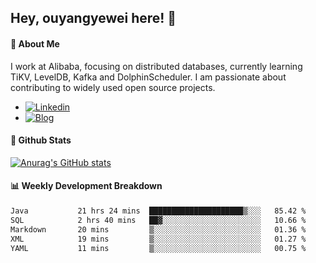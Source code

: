 ## Hey, ouyangyewei here! :wave:

#### :rocket: About Me
I work at Alibaba, focusing on distributed databases, currently learning TiKV, LevelDB, Kafka and DolphinScheduler. I am passionate about contributing to widely used open source projects.

- [![Linkedin](https://img.shields.io/badge/LinkedIn-ouyangyewei-blue)](https://www.linkedin.com/in/ouyangyewei/)
- [![Blog](https://img.shields.io/badge/Blog-yeweiouyang-orange)](https://blog.csdn.net/yeweiouyang)

#### :star2: Github Stats
[![Anurag's GitHub stats](https://github-readme-stats.vercel.app/api?username=ouyangyewei&show_icons=true&cache_seconds=3600&theme=tokyonight)](https://github.com/anuraghazra/github-readme-stats)

#### :bar_chart: Weekly Development Breakdown
<!--START_SECTION:waka-->

```txt
Java           21 hrs 24 mins  █████████████████████▒░░░   85.42 %
SQL            2 hrs 40 mins   ██▓░░░░░░░░░░░░░░░░░░░░░░   10.66 %
Markdown       20 mins         ▒░░░░░░░░░░░░░░░░░░░░░░░░   01.36 %
XML            19 mins         ▒░░░░░░░░░░░░░░░░░░░░░░░░   01.27 %
YAML           11 mins         ▒░░░░░░░░░░░░░░░░░░░░░░░░   00.75 %
```

<!--END_SECTION:waka-->
